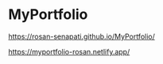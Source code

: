 # MyPortfolio


https://rosan-senapati.github.io/MyPortfolio/


https://myportfolio-rosan.netlify.app/
